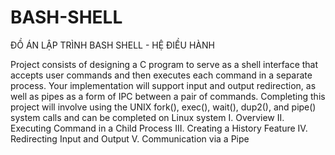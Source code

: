 # BASH-SHELL
ĐỒ ÁN LẬP TRÌNH BASH SHELL - HỆ ĐIỀU HÀNH

Project consists of designing a C program to serve as a shell interface that accepts user commands
and then executes each command in a separate process. Your implementation will support input and
output redirection, as well as pipes as a form of IPC between a pair of commands. Completing this
project will involve using the UNIX fork(), exec(), wait(), dup2(), and pipe() system calls and can be completed
on Linux system
      I. Overview
      II. Executing Command in a Child Process
      III. Creating a History Feature
      IV. Redirecting Input and Output
      V. Communication via a Pipe
